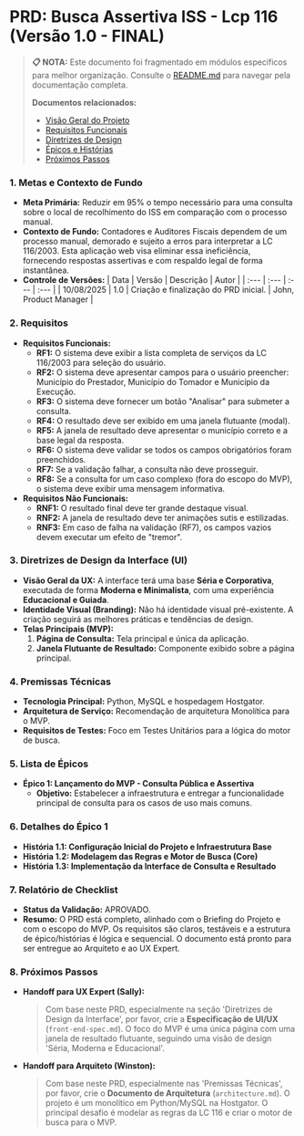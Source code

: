 # PRD: Busca Assertiva ISS - Lcp 116 (Versão 1.0 - FINAL)

> **📋 NOTA:** Este documento foi fragmentado em módulos específicos para melhor organização.
> Consulte o [README.md](README.md) para navegar pela documentação completa.
>
> **Documentos relacionados:**
> - [Visão Geral do Projeto](01-visao-geral-projeto.md)
> - [Requisitos Funcionais](02-requisitos-funcionais.md)
> - [Diretrizes de Design](03-diretrizes-design-ux.md)
> - [Épicos e Histórias](06-epicos-historias-usuario.md)
> - [Próximos Passos](07-handoffs-proximos-passos.md)

### 1. Metas e Contexto de Fundo
* **Meta Primária:** Reduzir em 95% o tempo necessário para uma consulta sobre o local de recolhimento do ISS em comparação com o processo manual.
* **Contexto de Fundo:** Contadores e Auditores Fiscais dependem de um processo manual, demorado e sujeito a erros para interpretar a LC 116/2003. Esta aplicação web visa eliminar essa ineficiência, fornecendo respostas assertivas e com respaldo legal de forma instantânea.
* **Controle de Versões:**
    | Data | Versão | Descrição | Autor |
    | :--- | :--- | :--- | :--- |
    | 10/08/2025 | 1.0 | Criação e finalização do PRD inicial. | John, Product Manager |

### 2. Requisitos
* **Requisitos Funcionais:**
    * **RF1:** O sistema deve exibir a lista completa de serviços da LC 116/2003 para seleção do usuário.
    * **RF2:** O sistema deve apresentar campos para o usuário preencher: Município do Prestador, Município do Tomador e Município da Execução.
    * **RF3:** O sistema deve fornecer um botão "Analisar" para submeter a consulta.
    * **RF4:** O resultado deve ser exibido em uma janela flutuante (modal).
    * **RF5:** A janela de resultado deve apresentar o município correto e a base legal da resposta.
    * **RF6:** O sistema deve validar se todos os campos obrigatórios foram preenchidos.
    * **RF7:** Se a validação falhar, a consulta não deve prosseguir.
    * **RF8:** Se a consulta for um caso complexo (fora do escopo do MVP), o sistema deve exibir uma mensagem informativa.
* **Requisitos Não Funcionais:**
    * **RNF1:** O resultado final deve ter grande destaque visual.
    * **RNF2:** A janela de resultado deve ter animações sutis e estilizadas.
    * **RNF3:** Em caso de falha na validação (RF7), os campos vazios devem executar um efeito de "tremor".

### 3. Diretrizes de Design da Interface (UI)
* **Visão Geral da UX:** A interface terá uma base **Séria e Corporativa**, executada de forma **Moderna e Minimalista**, com uma experiência **Educacional e Guiada**.
* **Identidade Visual (Branding):** Não há identidade visual pré-existente. A criação seguirá as melhores práticas e tendências de design.
* **Telas Principais (MVP):**
    1.  **Página de Consulta:** Tela principal e única da aplicação.
    2.  **Janela Flutuante de Resultado:** Componente exibido sobre a página principal.

### 4. Premissas Técnicas
* **Tecnologia Principal:** Python, MySQL e hospedagem Hostgator.
* **Arquitetura de Serviço:** Recomendação de arquitetura Monolítica para o MVP.
* **Requisitos de Testes:** Foco em Testes Unitários para a lógica do motor de busca.

### 5. Lista de Épicos
* **Épico 1: Lançamento do MVP - Consulta Pública e Assertiva**
    * **Objetivo:** Estabelecer a infraestrutura e entregar a funcionalidade principal de consulta para os casos de uso mais comuns.

### 6. Detalhes do Épico 1
* **História 1.1: Configuração Inicial do Projeto e Infraestrutura Base**
* **História 1.2: Modelagem das Regras e Motor de Busca (Core)**
* **História 1.3: Implementação da Interface de Consulta e Resultado**

### 7. Relatório de Checklist
* **Status da Validação:** APROVADO.
* **Resumo:** O PRD está completo, alinhado com o Briefing do Projeto e com o escopo do MVP. Os requisitos são claros, testáveis e a estrutura de épico/histórias é lógica e sequencial. O documento está pronto para ser entregue ao Arquiteto e ao UX Expert.

### 8. Próximos Passos
* **Handoff para UX Expert (Sally):**
    > Com base neste PRD, especialmente na seção 'Diretrizes de Design da Interface', por favor, crie a **Especificação de UI/UX** (`front-end-spec.md`). O foco do MVP é uma única página com uma janela de resultado flutuante, seguindo uma visão de design 'Séria, Moderna e Educacional'.

* **Handoff para Arquiteto (Winston):**
    > Com base neste PRD, especialmente nas 'Premissas Técnicas', por favor, crie o **Documento de Arquitetura** (`architecture.md`). O projeto é um monolítico em Python/MySQL na Hostgator. O principal desafio é modelar as regras da LC 116 e criar o motor de busca para o MVP.